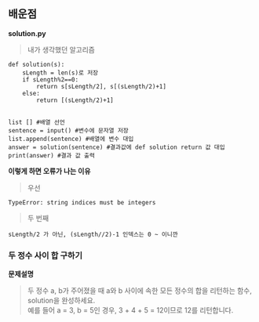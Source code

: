 ## 배운점

**solution.py**
> 내가 생각했던 알고리즘
```
def solution(s):
    sLength = len(s)로 저장
    if sLength%2==0:
        return s[sLength/2], s[(sLength/2)+1]
    else:
        return [(sLength/2)+1]


list [] #배열 선언
sentence = input() #변수에 문자열 저장
list.append(sentence) #배열에 변수 대입
answer = solution(sentence) #결과값에 def solution return 값 대입
print(answer) #결과 값 출력
```
**이렇게 하면 오류가 나는 이유**
> 우선
```
TypeError: string indices must be integers
```
> 두 번째
```
sLength/2 가 아닌, (sLength//2)-1 인덱스는 0 ~ 이니깐
```

### 두 정수 사이 합 구하기
**문제설명**
> 두 정수 a, b가 주어졌을 때 a와 b 사이에 속한 모든 정수의 합을 리턴하는 함수, solution을 완성하세요.  
> 예를 들어 a = 3, b = 5인 경우, 3 + 4 + 5 = 12이므로 12를 리턴합니다.
